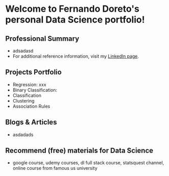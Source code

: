 # Welcome to Fernando Doreto's personal Data Science portfolio!

## Professional Summary
* adsadasd
* For additional reference information, visit my [LinkedIn page](https://www.linkedin.com/in/fernandodoreto/).

## Projects Portfolio
* Regression: xxx
* Binary Classification:
* Classification
* Clustering
* Association Rules

## Blogs & Articles
* asdadads

## Recommend (free) materials for Data Science
* google course, udemy courses, dl full stack course, statsquest channel, online course from famous us university
